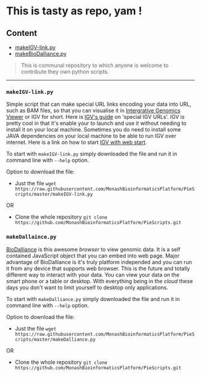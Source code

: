 # This is tasty as repo, yam ! 

## Content

- [makeIGV-link.py](###makeigv-link.py)
- [makeBioDalliance.py](###makebiodalliance.py)

> This is communal repository to which anyone is welcome to contribute they own python scripts. 

----------------------------------------------------------------------------------------------------

### `makeIGV-link.py`

Simple script that can make special URL links encoding your data into URL, such as BAM
files, so that you can visualise it in [Intergrative Genomics Viewer](http://www.broadinstitute.org/igv/) or
IGV for short. Here is [IGV's guide](http://www.broadinstitute.org/igv/ControlIGV) on 'special IGV URLs'.
IGV is pretty cool in that it's enable your to launch and use it without needing to install it on your local
machine. Sometimes you do need to install some JAVA dependencies on your local machine to be able to run IGV
over internet. Here is a link on how to start [IGV with web start](http://www.broadinstitute.org/igv/startingIGV).

To start with `makeIGV-link.py` simply downloaded the file and run it in command line with `--help` option.

Option to download the file:

- Just the file
`wget https://raw.githubusercontent.com/MonashBioinformaticsPlatform/PieScripts/master/makeIGV-link.py`

OR 

- Clone the whole repository
`git clone https://github.com/MonashBioinformaticsPlatform/PieScripts.git`

### `makeDallaince.py` 

[BioDalliance](http://www.biodalliance.org/) is this awesome _browser_ to view genomic data. It is a self
contained JavaScript object that you can embed into web page. Major advantage of BioDalliance is it's truly
platform independed and you can run it from any device that supports web browser. This is the future and totally
different way to interact with your data. You can view your data on the smart phone or a table or desktop. With
everything being in the _cloud_ these days you don't want to limit yourself to desktop only applications. 

To start with `makeDalliance.py` simply downloaded the file and run it in command line with `--help` option.

Option to download the file:

- Just the file `wget https://raw.githubusercontent.com/MonashBioinformaticsPlatform/PieScripts/master/makeDalliance.py`

OR 

- Clone the whole repository `git clone https://github.com/MonashBioinformaticsPlatform/PieScripts.git`

